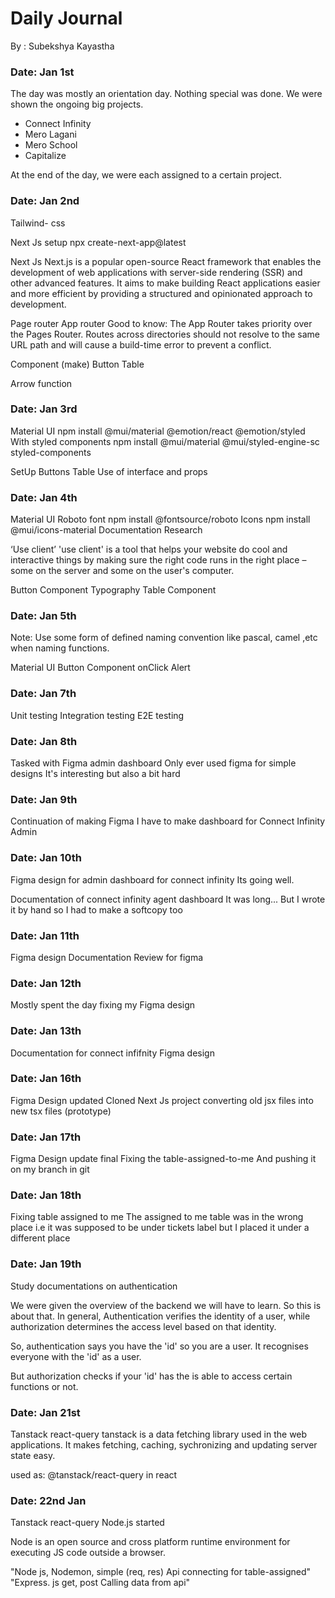 # Daily Journal

By : Subekshya Kayastha

### Date: Jan 1st

The day was mostly an orientation day.
Nothing special was done.
We were shown the ongoing big projects.

- Connect Infinity
- Mero Lagani
- Mero School
- Capitalize

At the end of the day, we were each assigned to
a certain project.

### Date: Jan 2nd

Tailwind- css

Next Js setup
npx create-next-app@latest

Next Js
Next.js is a popular open-source React framework that
enables the development of web applications with server-side
rendering (SSR) and other advanced features.
It aims to make building React applications easier and more
efficient by providing a structured and opinionated approach to development.

Page router
App router
Good to know: The App Router takes priority over the Pages Router.
Routes across directories should not resolve to the same URL path
and will cause a build-time error to prevent a conflict.

Component (make)
Button
Table

Arrow function

### Date: Jan 3rd

Material UI
npm install @mui/material @emotion/react @emotion/styled
With styled components
npm install @mui/material @mui/styled-engine-sc styled-components

SetUp
Buttons
Table
Use of interface and props

### Date: Jan 4th

Material UI
Roboto font
npm install @fontsource/roboto
Icons
npm install @mui/icons-material
Documentation
Research

‘Use client’
'use client' is a tool that helps your website do cool
and interactive things by making sure the right code runs
in the right place – some on the server and some on the user's computer.

Button Component
Typography
Table Component

### Date: Jan 5th

Note: Use some form of defined naming convention like
pascal, camel ,etc when naming functions.

Material UI
Button Component
onClick Alert

### Date: Jan 7th

Unit testing
Integration testing
E2E testing

### Date: Jan 8th

Tasked with
Figma admin dashboard
Only ever used figma for simple designs
It's interesting but also a bit hard

### Date: Jan 9th

Continuation of making Figma
I have to make dashboard for
Connect Infinity Admin

### Date: Jan 10th

Figma design for admin dashboard for connect infinity
Its going well.

Documentation of connect infinity agent dashboard
It was long...
But I wrote it by hand so I had to make a softcopy too

### Date: Jan 11th

Figma design
Documentation
Review for figma

### Date: Jan 12th

Mostly spent the day fixing my
Figma design

### Date: Jan 13th

Documentation for connect infifnity
Figma design

### Date: Jan 16th

Figma Design updated
Cloned Next Js project
converting old jsx files into new tsx files (prototype)

### Date: Jan 17th

Figma Design update final
Fixing the table-assigned-to-me
And pushing it on my branch in git


### Date: Jan 18th

Fixing table assigned to me
The assigned to me table was in the wrong place
i.e it was supposed to be under tickets label but
I placed it under a different place



### Date: Jan 19th
Study documentations on authentication

We were given the overview of the backend we will
have to learn. So this is about that.
In general,
Authentication verifies the identity of a user,
 while authorization determines the access level based on that identity.

 So, authentication says you have the 'id' so you are
 a user. It recognises everyone with the 'id' as a user.

 But authorization checks if your 'id' has the 
 is able to access certain functions or not.



### Date: Jan 21st

Tanstack react-query
tanstack is a data fetching library used in the 
web applications.
It makes fetching, caching, sychronizing and updating server 
state easy.

used as: @tanstack/react-query
in react


### Date: 22nd Jan

Tanstack react-query
Node.js started


Node is an open source and cross platform
runtime environment for executing JS code outside
a browser.



"Node js, Nodemon, simple (req, res)
Api connecting for table-assigned"
"Express. js get, post
Calling data from api"
